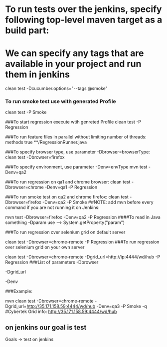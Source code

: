 # To run tests over the jenkins, specify following top-level maven target as a build part:
# We can specify any tags that are available in your project and run them in jenkins
clean test -Dcucumber.options="--tags @smoke"


### To run smoke test use with generated Profile
clean test -P Smoke

###To start regression execute wtih genreted Profile
clean test -P Regression

###To run feature files in parallel without limiting number of threads:
<parallel>methods</parallel>
<useUnlimitedThreads>true</useUnlimitedThreads>
<includes>
  <include>**/RegressionRunner.java</include>
</includes>

###To specify browser type, use parameter -Dbrowser=browserType:
clean test -Dbrowser=firefox

###To specify environment, use parameter -Denv=envType
mvn test -Denv=qa2

###To run regression on qa1 and chrome browser:
clean test -Dbrowser=chrome -Denv=qa1 -P Regression

###To run smoke test on qa2 and chrome firefox:
clean test -Dbrowser=firefox -Denv=qa2 -P Smoke
##NOTE: add mvn before every command if you are not running it on Jenkins:

mvn test -Dbrowser=firefox -Denv=qa2 -P Regression
####To read in Java something -Dparam use --> System.getProperty("param")

###To run regression over selenium grid on default server

clean test -Dbrowser=chrome-remote -P Regression
###To run regression over selenium grid on your own server

clean test -Dbrowser=chrome-remote -Dgrid_url=http://ip:4444/wd/hub -P Regression
###List of parameters -Dbrowser

-Dgrid_url

-Denv

###Example:

mvn clean test -Dbrowser=chrome-remote -Dgrid_url=http://35.171.158.59:4444/wd/hub -Denv=qa3 -P Smoke -q
#Cybertek Grid info: http://35.171.158.59:4444/wd/hub

## on jenkins our goal is test 
Goals -> test on jenkins




